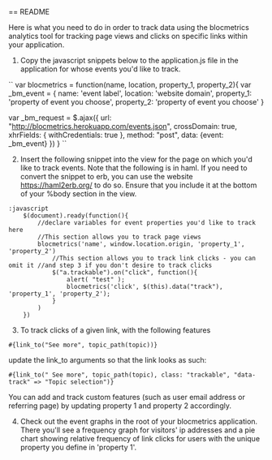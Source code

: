 == README

Here is what you need to do in order to track data using the blocmetrics analytics tool for tracking page views and clicks on specific links within your application.


1. Copy the javascript snippets below to the application.js file in the application for whose events you'd like to track. 

``
var blocmetrics = function(name, location, property_1, property_2){
  var _bm_event = {
    name: 'event label',
    location: 'website domain',
    property_1: 'property of event you choose',
    property_2: 'property of event you choose'
  }

  var _bm_request = $.ajax({
    url: "http://blocmetrics.herokuapp.com/events.json",
    crossDomain: true,
    xhrFields: {
      withCredentials: true
    },
    method: "post",
    data: {event: _bm_event}
  })
}
``

2. Insert the following snippet into the view for the page on which you'd like to track events. Note that the following is in haml. If you need to convert the snippet to erb, you can use the website https://haml2erb.org/ to do so. Ensure that you include it at the bottom of your %body section in the view.

```
:javascript
	$(document).ready(function(){
		//declare variables for event properties you'd like to track here
		//This section allows you to track page views
		blocmetrics('name', window.location.origin, 'property_1', 'property_2')
			//This section allows you to track link clicks - you can omit it //and step 3 if you don't desire to track clicks 
			$("a.trackable").on("click", function(){
				alert( "test" );
				blocmetrics('click', $(this).data("track"), 'property_1', 'property_2');
			}
		)
	})
```

3. To track clicks of a given link, with the following features

```
#{link_to("See more", topic_path(topic))}
```

update the link_to arguments so that the link looks as such: 

```
#{link_to(" See more", topic_path(topic), class: "trackable", "data-track" => "Topic selection")}
```

You can add and track custom features (such as user email address or referring page) by updating property 1 and property 2 accordingly.

4. Check out the event graphs in the root of your blocmetrics application. There you'll see a frequency graph for visitors' ip addresses and a pie chart showing relative frequency of link clicks for users with the unique property you define in 'property 1'.
